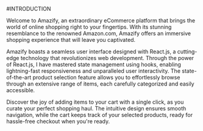 #INTRODUCTION

Welcome to Amazify, an extraordinary eCommerce platform that brings the world of online shopping right to your fingertips. With its stunning resemblance to the renowned Amazon.com, Amazify offers an immersive shopping experience that will leave you captivated.

Amazify boasts a seamless user interface designed with React.js, a cutting-edge technology that revolutionizes web development. Through the power of React.js, I have mastered state management using hooks, enabling lightning-fast responsiveness and unparalleled user interactivity. The state-of-the-art product selection feature allows you to effortlessly browse through an extensive range of items, each carefully categorized and easily accessible.

Discover the joy of adding items to your cart with a single click, as you curate your perfect shopping haul. The intuitive design ensures smooth navigation, while the cart keeps track of your selected products, ready for hassle-free checkout when you're ready.

